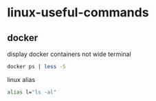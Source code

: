 # linux-useful-commands
## docker
display docker containers not wide terminal
```bash
docker ps | less -S
```
linux alias
```bash
alias l="ls -al"
```
